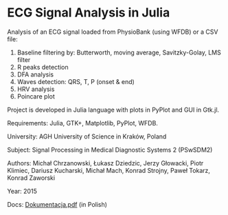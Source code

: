 ECG Signal Analysis in Julia
============================

Analysis of an ECG signal loaded from PhysioBank (using WFDB) or a CSV file:

1. Baseline filtering by: Butterworth, moving average, Savitzky-Golay, LMS filter
2. R peaks detection
3. DFA analysis
4. Waves detection: QRS, T, P (onset & end)
5. HRV analysis
6. Poincare plot

Project is developed in Julia language with plots in PyPlot and GUI in Gtk.jl.

Requirements: Julia, GTK+, Matplotlib, PyPlot, WFDB.

University: AGH University of Science in Kraków, Poland

Subject: Signal Processing in Medical Diagnostic Systems 2 (PSwSDM2)

Authors: Michał Chrzanowski, Łukasz Dziedzic, Jerzy Głowacki, Piotr Klimiec, Dariusz Kucharski, Michał Mach, Konrad Strojny, Paweł Tokarz, Konrad Zaworski

Year: 2015

Docs: [Dokumentacja.pdf](https://github.com/niutech/ECG-Analysis/raw/development/Dokumentacja.pdf) (in Polish)